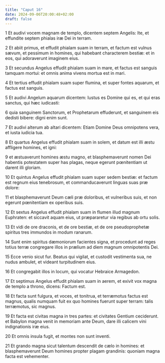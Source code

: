 ```yaml
---
title: "Caput 16"
date: 2024-09-06T20:00:48+02:00
draft: false
---
```



1 Et audivi vocem magnam de templo, dicentem septem Angelis: Ite, et effundite septem phialas iræ Dei in terram.

2 Et abiit primus, et effudit phialam suam in terram, et factum est vulnus sævum, et pessimum in homines, qui habebant characterem bestiæ: et in eos, qui adoraverunt imaginem eius.

3 Et secundus Angelus effudit phialam suam in mare, et factus est sanguis tamquam mortui: et omnis anima vivens mortua est in mari.

4 Et tertius effudit phialam suam super flumina, et super fontes aquarum, et factus est sanguis.

5 Et audivi Angelum aquarum dicentem: Iustus es Domine qui es, et qui eras sanctus, qui hæc iudicasti:

6 quia sanguinem Sanctorum, et Prophetarum effuderunt, et sanguinem eis dedisti bibere: digni enim sunt.

7 Et audivi alterum ab altari dicentem: Etiam Domine Deus omnipotens vera, et iusta iudicia tua.

8 Et quartus Angelus effudit phialam suam in solem, et datum est illi æstu affligere homines, et igni:

9 et æstuaverunt homines æstu magno, et blasphemaverunt nomen Dei habentis potestatem super has plagas, neque egerunt pœnitentiam ut darent illi gloriam.

10 Et quintus Angelus effudit phialam suam super sedem bestiæ: et factum est regnum eius tenebrosum, et commanducaverunt linguas suas præ dolore:

11 et blasphemaverunt Deum cæli præ doloribus, et vulneribus suis, et non egerunt pœnitentiam ex operibus suis.

12 Et sextus Angelus effudit phialam suam in flumen illud magnum Euphraten: et siccavit aquam eius, ut præpararetur via regibus ab ortu solis.

13 Et vidi de ore draconis, et de ore bestiæ, et de ore pseudoprophetæ spiritus tres immundos in modum ranarum.

14 Sunt enim spiritus dæmoniorum facientes signa, et procedunt ad reges totius terræ congregare illos in prælium ad diem magnum omnipotentis Dei.

15 Ecce venio sicut fur. Beatus qui vigilat, et custodit vestimenta sua, ne nudus ambulet, et videant turpitudinem eius.

16 Et congregabit illos in locum, qui vocatur Hebraice Armagedon.

17 Et septimus Angelus effudit phialam suam in aerem, et exivit vox magna de templo a throno, dicens: Factum est.

18 Et facta sunt fulgura, et voces, et tonitrua, et terræmotus factus est magnus, qualis numquam fuit ex quo homines fuerunt super terram: talis terræmotus, sic magnus.

19 Et facta est civitas magna in tres partes: et civitates Gentium ceciderunt. et Babylon magna venit in memoriam ante Deum, dare illi calicem vini indignationis iræ eius.

20 Et omnis insula fugit, et montes non sunt inventi.

21 Et grando magna sicut talentum descendit de cælo in homines: et blasphemaverunt Deum homines propter plagam grandinis: quoniam magna facta est vehementer.

